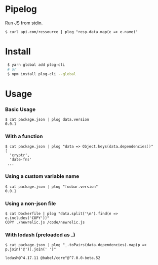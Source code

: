 
# Pipelog

Run JS from stdin.
```
$ curl api.com/ressource | plog "resp.data.map(e => e.name)"
```
# Install

```sh
 $ yarn global add plog-cli
 # or
 $ npm install plog-cli --global
```
# Usage

### Basic Usage
```
$ cat package.json | plog data.version
0.0.1
```
### With a function
```
$ cat package.json | plog "data => Object.keys(data.dependencies))"
[
  'cryptr',
  'date-fns'
 ...
```
### Using a custom variable name
```
$ cat package.json | plog "foobar.version"
0.0.1
```

### Using a non-json file
```
$ cat Dockerfile | plog "data.split('\n').find(e => e.includes('COPY'))"
COPY ./newrelic.js /code/newrelic.js
```
### With lodash (preloaded as _)
```
$ cat package.json | plog "_.toPairs(data.dependencies).map(p => p.join('@')).join(' ')"

lodash@^4.17.11 @babel/core"@^7.0.0-beta.52
```
